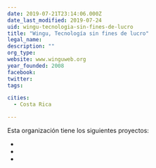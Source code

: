 ```yaml
---
date: 2019-07-21T23:14:06.000Z
date_last_modified: 2019-07-24
uid: wingu-tecnologia-sin-fines-de-lucro
title: "Wingu, Tecnología sin fines de lucro"
legal_name: 
description: ""
org_type: 
website: www.winguweb.org
year_founded: 2008
facebook: 
twitter: 
tags:

cities: 
  - Costa Rica

---
```


Esta organización tiene los siguientes proyectos:

- [](/i/calculadora-de-la-desigualdad-de-genero.html)
- [](/i/relevamiento-de-asentamientos-informales-en-centro-america.html)
- [](/i/cdlv-el-monitor-de-los-procesos-de-urbanizacion-de-villas.html)
